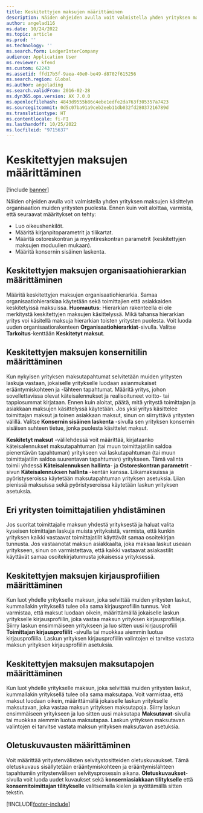 ```yaml
---
title: Keskitettyjen maksujen määrittäminen
description: Näiden ohjeiden avulla voit valmistella yhden yrityksen maksujen käsittelyn organisaation muiden yritysten puolesta.
author: angelad116
ms.date: 10/24/2022
ms.topic: article
ms.prod: ''
ms.technology: ''
ms.search.form: LedgerInterCompany
audience: Application User
ms.reviewer: kfend
ms.custom: 62243
ms.assetid: ffd17b5f-9aea-40e0-be49-d8702f615256
ms.search.region: Global
ms.author: angelading
ms.search.validFrom: 2016-02-28
ms.dyn365.ops.version: AX 7.0.0
ms.openlocfilehash: 4843d9555b86c4ebe1edfe2da763f305357a7423
ms.sourcegitcommit: 0d5c07ba91a9ceb2eeb11db032fd28037216789d
ms.translationtype: HT
ms.contentlocale: fi-FI
ms.lasthandoff: 10/25/2022
ms.locfileid: "9715637"
---
```

# <a name="set-up-centralized-payments"></a>Keskitettyjen maksujen määrittäminen

[!include [banner](../includes/banner.md)]

Näiden ohjeiden avulla voit valmistella yhden yrityksen maksujen käsittelyn organisaation muiden yritysten puolesta. Ennen kuin voit aloittaa, varmista, että seuraavat määritykset on tehty:

-   Luo oikeushenkilöt.
-   Määritä kirjanpitoparametrit ja tilikartat.
-   Määritä ostoreskontran ja myyntireskontran parametrit (keskitettyjen maksujen moduulien mukaan).
-   Määritä konsernin sisäinen laskenta.

## <a name="set-up-an-organizational-hierarchy-for-centralized-payments"></a>Keskitettyjen maksujen organisaatiohierarkian määrittäminen
Määritä keskitettyjen maksujen organisaatiohierarkia. Samaa organisaatiohierarkiaa käytetään sekä toimittajien että asiakkaiden keskitetyissä maksuissa. **Huomautus:** Hierarkian rakenteella ei ole merkitystä keskitettyjen maksujen käsittelyssä. Mikä tahansa hierarkian yritys voi käsitellä maksuja hierarkian toisten yritysten puolesta. Voit luoda uuden organisaatiorakenteen **Organisaatiohierarkiat**-sivulla. Valitse **Tarkoitus**-kenttään **Keskitetyt maksut**. 

## <a name="set-up-an-intercompany-account-for-centralized-payments"></a>Keskitettyjen maksujen konsernitilin määrittäminen
Kun nykyisen yrityksen maksutapahtumat selvitetään muiden yritysten laskuja vastaan, jokaiselle yritykselle luodaan asianmukaiset erääntymiskohteen ja -lähteen tapahtumat. Määritä yritys, johon sovellettavissa olevat käteisalennukset ja realisoituneet voitto- tai tappiosummat kirjataan. Ennen kuin aloitat, päätä, mitä yritystä toimittajan ja asiakkaan maksujen käsittelyssä käytetään. Jos yksi yritys käsittelee toimittajan maksut ja toinen asiakkaan maksut, sinun on siirryttävä yritysten välillä. Valitse **Konsernin sisäinen laskenta** -sivulla sen yrityksen konsernin sisäisen suhteen tietue, jonka puolesta käsittelet maksut. 

**Keskitetyt maksut** -välilehdessä voit määrittää, kirjataanko käteisalennukset maksutapahtuman (tai muun toimittajatilin saldoa pienentävän tapahtuman) yritykseen vai laskutapahtuman (tai muun toimittajatilin saldoa suurentavan tapahtuman) yritykseen. Tämä valinta toimii yhdessä **Käteisalennuksen hallinta**- ja **Ostoreskontran parametrit** -sivun **Käteisalennuksen hallinta** -kentän kanssa. Liikamaksuissa ja pyöristyseroissa käytetään maksutapahtuman yrityksen asetuksia. Liian pienissä maksuissa sekä pyöristyseroissa käytetään laskun yrityksen asetuksia.

## <a name="map-vendor-accounts-across-legal-entities"></a>Eri yritysten toimittajatilien yhdistäminen
Jos suoritat toimittajalle maksun yhdestä yrityksestä ja haluat valita kyseisen toimittajan laskuja muista yrityksistä, varmista, että kunkin yrityksen kaikki vastaavat toimittajatilit käyttävät samaa osoitekirjan tunnusta. Jos vastaanotat maksun asiakkaalta, joka maksaa laskut useaan yritykseen, sinun on varmistettava, että kaikki vastaavat asiakastilit käyttävät samaa osoitekirjatunnusta jokaisessa yrityksessä.

## <a name="set-up-posting-profiles-for-centralized-payments"></a>Keskitettyjen maksujen kirjausprofiilien määrittäminen
Kun luot yhdelle yritykselle maksun, joka selvittää muiden yritysten laskut, kummallakin yrityksellä tulee olla sama kirjausprofiilin tunnus. Voit varmistaa, että maksut luodaan oikein, määrittämällä jokaiselle laskun yritykselle kirjausprofiilin, joka vastaa maksun yrityksen kirjausprofiileja. Siirry laskun ensimmäiseen yritykseen ja luo sitten uusi kirjausprofiili **Toimittajan kirjausprofiilit** -sivulla tai muokkaa aiemmin luotua kirjausprofiilia. Laskun yrityksen kirjausprofiilin valintojen ei tarvitse vastata maksun yrityksen kirjausprofiilin asetuksia.

## <a name="set-up-methods-of-payment-for-centralized-payments"></a>Keskitettyjen maksujen maksutapojen määrittäminen
Kun luot yhdelle yritykselle maksun, joka selvittää muiden yritysten laskut, kummallakin yrityksellä tulee olla sama maksutapa. Voit varmistaa, että maksut luodaan oikein, määrittämällä jokaiselle laskun yritykselle maksutavan, joka vastaa maksun yrityksen maksutapoja. Siirry laskun ensimmäiseen yritykseen ja luo sitten uusi maksutapa **Maksutavat**-sivulla tai muokkaa aiemmin luotua maksutapaa. Laskun yrityksen maksutavan valintojen ei tarvitse vastata maksun yrityksen maksutavan asetuksia.

## <a name="set-up-default-descriptions"></a>Oletuskuvausten määrittäminen
Voit määrittää yritystenvälisten selvitystositteiden oletuskuvaukset. Tämä oletuskuvaus sisällytetään erääntymiskohteen ja erääntymislähteen tapahtumiin yritystenvälisen selvitysprosessin aikana. **Oletuskuvaukset**-sivulla voit luoda uudet kuvaukset sekä **konserniasiakkaan tilitykselle** että **konsernitoimittajan tilitykselle** valitsemalla kielen ja syöttämällä sitten tekstin.





[!INCLUDE[footer-include](../../includes/footer-banner.md)]
